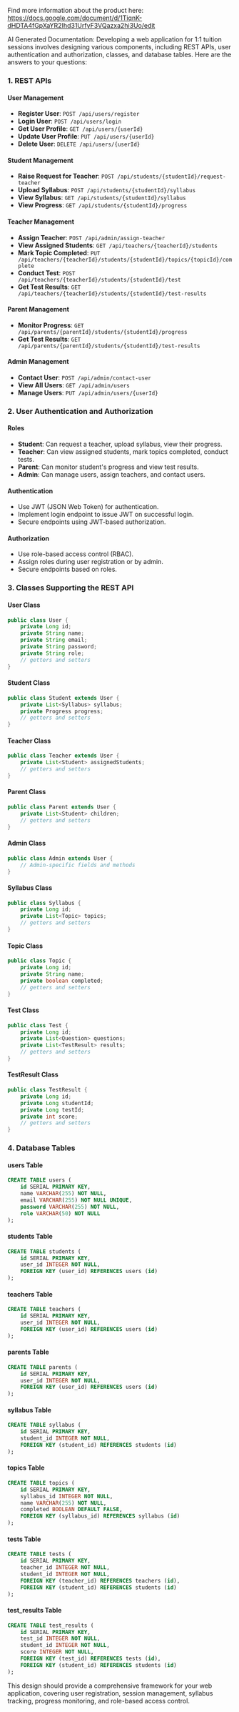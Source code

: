 Find more information about the product here:
https://docs.google.com/document/d/1TiqnK-dHDTA4fGpXaYR2Ihd31UrfyF3VQazxa2hi3Uo/edit

AI Generated Documentation:
Developing a web application for 1:1 tuition sessions involves designing various components, including REST APIs, user authentication and authorization, classes, and database tables. Here are the answers to your questions:

### 1. REST APIs

#### User Management
- **Register User**: `POST /api/users/register`
- **Login User**: `POST /api/users/login`
- **Get User Profile**: `GET /api/users/{userId}`
- **Update User Profile**: `PUT /api/users/{userId}`
- **Delete User**: `DELETE /api/users/{userId}`

#### Student Management
- **Raise Request for Teacher**: `POST /api/students/{studentId}/request-teacher`
- **Upload Syllabus**: `POST /api/students/{studentId}/syllabus`
- **View Syllabus**: `GET /api/students/{studentId}/syllabus`
- **View Progress**: `GET /api/students/{studentId}/progress`

#### Teacher Management
- **Assign Teacher**: `POST /api/admin/assign-teacher`
- **View Assigned Students**: `GET /api/teachers/{teacherId}/students`
- **Mark Topic Completed**: `PUT /api/teachers/{teacherId}/students/{studentId}/topics/{topicId}/complete`
- **Conduct Test**: `POST /api/teachers/{teacherId}/students/{studentId}/test`
- **Get Test Results**: `GET /api/teachers/{teacherId}/students/{studentId}/test-results`

#### Parent Management
- **Monitor Progress**: `GET /api/parents/{parentId}/students/{studentId}/progress`
- **Get Test Results**: `GET /api/parents/{parentId}/students/{studentId}/test-results`

#### Admin Management
- **Contact User**: `POST /api/admin/contact-user`
- **View All Users**: `GET /api/admin/users`
- **Manage Users**: `PUT /api/admin/users/{userId}`

### 2. User Authentication and Authorization

#### Roles
- **Student**: Can request a teacher, upload syllabus, view their progress.
- **Teacher**: Can view assigned students, mark topics completed, conduct tests.
- **Parent**: Can monitor student's progress and view test results.
- **Admin**: Can manage users, assign teachers, and contact users.

#### Authentication
- Use JWT (JSON Web Token) for authentication.
- Implement login endpoint to issue JWT on successful login.
- Secure endpoints using JWT-based authorization.

#### Authorization
- Use role-based access control (RBAC).
- Assign roles during user registration or by admin.
- Secure endpoints based on roles.

### 3. Classes Supporting the REST API

#### User Class
```java
public class User {
    private Long id;
    private String name;
    private String email;
    private String password;
    private String role;
    // getters and setters
}
```

#### Student Class
```java
public class Student extends User {
    private List<Syllabus> syllabus;
    private Progress progress;
    // getters and setters
}
```

#### Teacher Class
```java
public class Teacher extends User {
    private List<Student> assignedStudents;
    // getters and setters
}
```

#### Parent Class
```java
public class Parent extends User {
    private List<Student> children;
    // getters and setters
}
```

#### Admin Class
```java
public class Admin extends User {
    // Admin-specific fields and methods
}
```

#### Syllabus Class
```java
public class Syllabus {
    private Long id;
    private List<Topic> topics;
    // getters and setters
}
```

#### Topic Class
```java
public class Topic {
    private Long id;
    private String name;
    private boolean completed;
    // getters and setters
}
```

#### Test Class
```java
public class Test {
    private Long id;
    private List<Question> questions;
    private List<TestResult> results;
    // getters and setters
}
```

#### TestResult Class
```java
public class TestResult {
    private Long id;
    private Long studentId;
    private Long testId;
    private int score;
    // getters and setters
}
```

### 4. Database Tables

#### users Table
```sql
CREATE TABLE users (
    id SERIAL PRIMARY KEY,
    name VARCHAR(255) NOT NULL,
    email VARCHAR(255) NOT NULL UNIQUE,
    password VARCHAR(255) NOT NULL,
    role VARCHAR(50) NOT NULL
);
```

#### students Table
```sql
CREATE TABLE students (
    id SERIAL PRIMARY KEY,
    user_id INTEGER NOT NULL,
    FOREIGN KEY (user_id) REFERENCES users (id)
);
```

#### teachers Table
```sql
CREATE TABLE teachers (
    id SERIAL PRIMARY KEY,
    user_id INTEGER NOT NULL,
    FOREIGN KEY (user_id) REFERENCES users (id)
);
```

#### parents Table
```sql
CREATE TABLE parents (
    id SERIAL PRIMARY KEY,
    user_id INTEGER NOT NULL,
    FOREIGN KEY (user_id) REFERENCES users (id)
);
```

#### syllabus Table
```sql
CREATE TABLE syllabus (
    id SERIAL PRIMARY KEY,
    student_id INTEGER NOT NULL,
    FOREIGN KEY (student_id) REFERENCES students (id)
);
```

#### topics Table
```sql
CREATE TABLE topics (
    id SERIAL PRIMARY KEY,
    syllabus_id INTEGER NOT NULL,
    name VARCHAR(255) NOT NULL,
    completed BOOLEAN DEFAULT FALSE,
    FOREIGN KEY (syllabus_id) REFERENCES syllabus (id)
);
```

#### tests Table
```sql
CREATE TABLE tests (
    id SERIAL PRIMARY KEY,
    teacher_id INTEGER NOT NULL,
    student_id INTEGER NOT NULL,
    FOREIGN KEY (teacher_id) REFERENCES teachers (id),
    FOREIGN KEY (student_id) REFERENCES students (id)
);
```

#### test_results Table
```sql
CREATE TABLE test_results (
    id SERIAL PRIMARY KEY,
    test_id INTEGER NOT NULL,
    student_id INTEGER NOT NULL,
    score INTEGER NOT NULL,
    FOREIGN KEY (test_id) REFERENCES tests (id),
    FOREIGN KEY (student_id) REFERENCES students (id)
);
```

This design should provide a comprehensive framework for your web application, covering user registration, session management, syllabus tracking, progress monitoring, and role-based access control.
